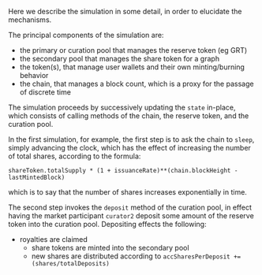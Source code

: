 Here we describe the simulation in some detail, in order to elucidate the mechanisms.

The principal components of the simulation are:

- the primary or curation pool that manages the reserve token (eg GRT)
- the secondary pool that manages the share token for a graph
- the token(s), that manage user wallets and their own minting/burning behavior
- the chain, that manages a block count, which is a proxy for the passage of discrete time


The simulation proceeds by successively updating the `state` in-place, which consists of calling
methods of the chain, the reserve token, and the curation pool.

In the first simulation, for example,
the first step is to ask the chain to `sleep`, simply advancing the clock, which has the effect of
increasing the number of total shares, according to the formula:

`shareToken.totalSupply * (1 + issuanceRate)**(chain.blockHeight - lastMintedBlock)`

which is to say that the number of shares increases exponentially in time.

The second step invokes the `deposit` method of the curation pool, in effect having the market
participant `curator2` deposit some amount of the reserve token into the curation pool. Depositing
effects the following:
- royalties are claimed
  - share tokens are minted into the secondary pool
  - new shares are distributed according to `accSharesPerDeposit += (shares/totalDeposits)`


